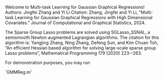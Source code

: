 Welcome to Multi-task Learning for Gaussian Graphical Regressions! 
Authors: Jingfei Zhang and Yi Li
Citation:
Zhang, Jingfei and Yi Li, "Multi-task Learning for Gaussian Graphical Regressions with High Dimensional Covariates." Journal of Computational and Graphical Statistics, 2024.



The Sparse Group Lasso problems are solved using SGLasso_SSNAL, a semismooth Newton augmented Lagrangian algorithms.
The citation for this algorithm is:
Yangjing Zhang, Ning Zhang, Defeng Sun, and Kim Chuan Toh, 
“An efficient Hessian based algorithm for solving large-scale sparse group Lasso problems”, Mathematical Programming 179 (2020) 223--263.

For demonstration purposes, you may run 

`GMMReg.m'
